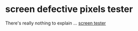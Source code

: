# screen defective pixels tester

There's really nothing to explain ...
[screen tester](https://g65537.github.io/screen-tester/)
